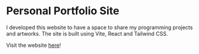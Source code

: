 # Personal Portfolio Site

I developed this website to have a space to share my programming projects and artworks. The site is built using Vite, React and Tailwind CSS. 

Visit the website [here](https://quekyq.github.io/)!
